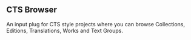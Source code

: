 ## CTS Browser

An input plug for CTS style projects where you can browse Collections, Editions, Translations, Works and Text Groups.